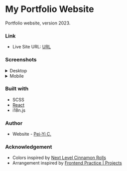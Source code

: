 # My Portfolio Website

Portfolio website, version 2023.

### Link

- Live Site URL: [URL](https://peiyi-c.github.io/pch-portfolio/)

### Screenshots

<details>
  <summary>Desktop</summary>
  
  ![Desktop](https://github.com/peiyi-c/pch-portfolio/assets/73789013/54819e35-440e-431c-a17b-35656054cdf2)
</details>
<details>
  <summary>Mobile</summary>
  
 ![Mobile](https://github.com/peiyi-c/pch-portfolio/assets/73789013/ccbe2a39-6a9d-491a-bb40-e8cfabff757c)
</details>

### Built with

- SCSS
- [React](https://reactjs.org/)
- i18n.js

### Author

- Website - [Pei-Yi C.](https://github.com/peiyi-c)

### Acknowledgement

- Colors inspired by [Next Level Cinnamon Rolls](https://cinnamood.de/)
- Arrangement inspired by [Frontend Practice | Projects](https://www.frontendpractice.com/projects)
